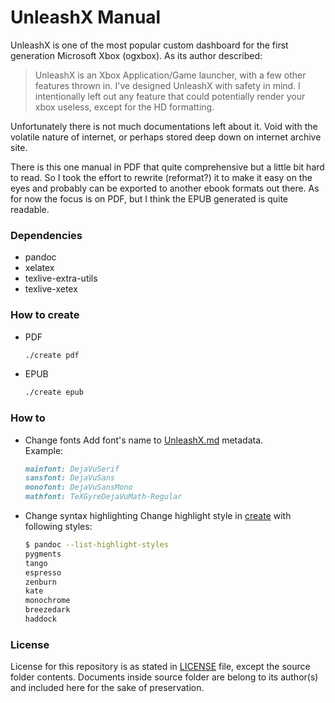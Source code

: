 # UnleashX Manual

UnleashX is one of the most popular custom dashboard for the first generation Microsoft Xbox (ogxbox). As its author described:

> UnleashX is an Xbox Application/Game launcher, with a few other features thrown in. I've designed UnleashX with safety in mind. I intentionally left out any feature that could potentially render your xbox useless, except for the HD formatting.

Unfortunately there is not much documentations left about it. Void with the volatile nature of internet, or perhaps stored deep down on internet archive site.

There is this one manual in PDF that quite comprehensive but a little bit hard to read. So I took the effort to rewrite (reformat?) it to make it easy on the eyes and probably can be exported to another ebook formats out there.
As for now the focus is on PDF, but I think the EPUB generated is quite readable.

### Dependencies

- pandoc
- xelatex
- texlive-extra-utils
- texlive-xetex

### How to create

- PDF

  ```sh
  ./create pdf
  ```

- EPUB

  ```sh
  ./create epub
  ```

### How to

- Change fonts
  Add font's name to [UnleashX.md](UnleashX.md?plain=1#L1) metadata. \
  Example:

  ```md
  mainfont: DejaVuSerif
  sansfont: DejaVuSans
  monofont: DejaVuSansMono
  mathfont: TeXGyreDejaVuMath-Regular
  ```

- Change syntax highlighting
  Change highlight style in [create](create#L84) with following styles:
  ```sh
  $ pandoc --list-highlight-styles
  pygments
  tango
  espresso
  zenburn
  kate
  monochrome
  breezedark
  haddock
  ```

### License

License for this repository is as stated in [LICENSE](LICENSE) file, except the source folder contents.
Documents inside source folder are belong to its author(s) and included here for the sake of preservation.
